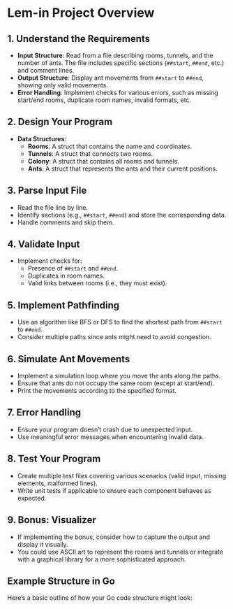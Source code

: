 # Lem-in Project Overview

## 1. Understand the Requirements
- **Input Structure**: Read from a file describing rooms, tunnels, and the number of ants. The file includes specific sections (`##start`, `##end`, etc.) and comment lines.
- **Output Structure**: Display ant movements from `##start` to `##end`, showing only valid movements.
- **Error Handling**: Implement checks for various errors, such as missing start/end rooms, duplicate room names, invalid formats, etc.

## 2. Design Your Program
- **Data Structures**: 
  - **Rooms**: A struct that contains the name and coordinates.
  - **Tunnels**: A struct that connects two rooms.
  - **Colony**: A struct that contains all rooms and tunnels.
  - **Ants**: A struct that represents the ants and their current positions.

## 3. Parse Input File
- Read the file line by line.
- Identify sections (e.g., `##start`, `##end`) and store the corresponding data.
- Handle comments and skip them.

## 4. Validate Input
- Implement checks for:
  - Presence of `##start` and `##end`.
  - Duplicates in room names.
  - Valid links between rooms (i.e., they must exist).

## 5. Implement Pathfinding
- Use an algorithm like BFS or DFS to find the shortest path from `##start` to `##end`.
- Consider multiple paths since ants might need to avoid congestion.

## 6. Simulate Ant Movements
- Implement a simulation loop where you move the ants along the paths.
- Ensure that ants do not occupy the same room (except at start/end).
- Print the movements according to the specified format.

## 7. Error Handling
- Ensure your program doesn’t crash due to unexpected input.
- Use meaningful error messages when encountering invalid data.

## 8. Test Your Program
- Create multiple test files covering various scenarios (valid input, missing elements, malformed lines).
- Write unit tests if applicable to ensure each component behaves as expected.

## 9. Bonus: Visualizer
- If implementing the bonus, consider how to capture the output and display it visually.
- You could use ASCII art to represent the rooms and tunnels or integrate with a graphical library for a more sophisticated approach.

## Example Structure in Go
Here’s a basic outline of how your Go code structure might look:
